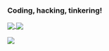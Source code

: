 ### Coding, hacking, tinkering!

<a href="https://github.com/Naohiro2g/minecraft_remote">
  <img align="center" src="https://github-readme-stats.vercel.app/api/pin/?username=Naohiro2g&repo=minecraft_remote&show_owner=true" />
</a>
<a href="https://github.com/takecx/RemoteControllerMod">
  <img align="center" src="https://github-readme-stats.vercel.app/api/pin/?username=takecx&repo=RemoteControllerMod&show_owner=true" />
</a>

<div><br /></div>


<a href="https://github-readme-stats.vercel.app/api/top-langs/?username=Naohiro2g&langs_count=6&layout=compact">
  <img align="center" src="https://github-readme-stats.vercel.app/api/top-langs/?username=Naohiro2g&langs_count=6&layout=compact" />
</a>


<!--
https://github.com/anuraghazra/github-readme-stats


[![Readme Card](https://github-readme-stats.vercel.app/api/pin/?username=Naohiro2g&repo=minecraft_remote&owner=true)](https://github.com/Naohiro2g/minecraft_remote)

![Naohiro2g's github stats](https://github-readme-stats.vercel.app/api?username=Naohiro2g&count_private=true&show_icons=true&line_height=16&theme=buefy)

![Top Langs](https://github-readme-stats.vercel.app/api/top-langs/?username=Naohiro2g&langs_count=6&layout=compact)

-->

<!--
### Hi there 👋

**Naohiro2g/Naohiro2g** is a ✨ _special_ ✨ repository because its `README.md` (this file) appears on your GitHub profile.

Here are some ideas to get you started:

- 🔭 I’m currently working on ...
- 🌱 I’m currently learning ...
- 👯 I’m looking to collaborate on ...
- 🤔 I’m looking for help with ...
- 💬 Ask me about ...
- 📫 How to reach me: ...
- 😄 Pronouns: ...
- ⚡ Fun fact: ...
-->
